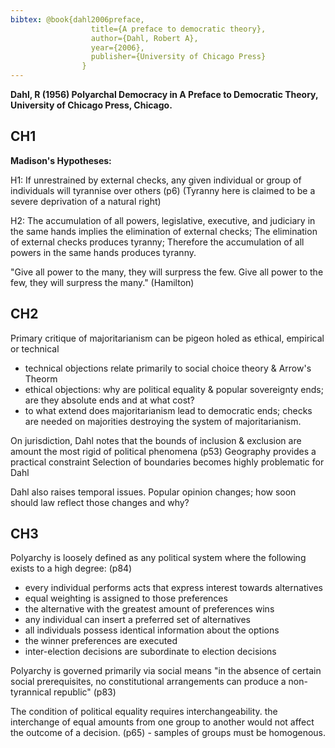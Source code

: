 ```yaml
---
bibtex: @book{dahl2006preface,
				  title={A preface to democratic theory},
				  author={Dahl, Robert A},
				  year={2006},
				  publisher={University of Chicago Press}
				}
---
```


**Dahl, R (1956) Polyarchal Democracy in A Preface to Democratic Theory, University of Chicago Press, Chicago.**

CH1
---

**Madison's Hypotheses:**

H1: If unrestrained by external checks, any given individual or group of individuals will tyrannise over others (p6)
(Tyranny here is claimed to be a severe deprivation of a natural right)

H2: The accumulation of all powers, legislative, executive, and judiciary in the same hands implies the elimination of external checks;  The elimination of external checks produces tyranny;  Therefore the accumulation of all powers in the same hands produces tyranny.

"Give all power to the many, they will surpress the few.  Give all power to the few, they will surpress the many." (Hamilton)

CH2
---

Primary critique of majoritarianism can be pigeon holed as ethical, empirical or technical
- technical objections relate primarily to social choice theory & Arrow's Theorm
- ethical objections: why are political equality & popular sovereignty ends; are they absolute ends and at what cost?
- to what extend does majoritarianism lead to democratic ends; checks are needed on majorities destroying the system of majoritarianism.

On jurisdiction, Dahl notes that the bounds of inclusion & exclusion are amount the most rigid of political phenomena (p53)
Geography provides a practical constraint
Selection of boundaries becomes highly problematic for Dahl

Dahl also raises temporal issues.  Popular opinion changes; how soon should law reflect those changes and why?

CH3
---

Polyarchy is loosely defined as any political system where the following exists to a high degree: (p84)
- every individual performs acts that express interest towards alternatives
- equal weighting is assigned to those preferences
- the alternative with the greatest amount of preferences wins
- any individual can insert a preferred set of alternatives
- all individuals possess identical information about the options
- the winner preferences are executed
- inter-election decisions are subordinate to election decisions

Polyarchy is governed primarily via social means
"in the absence of certain social prerequisites, no constitutional arrangements can produce a non-tyrannical republic" (p83)

The condition of political equality requires interchangeability.  the interchange of equal amounts from one group to another would not affect the outcome of a decision. (p65) - samples of groups must be homogenous.